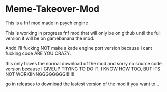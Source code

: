 # Meme-Takeover-Mod
This is a fnf mod made in psych engine

This is working in progress fnf mod that will only be on github until the full version it will be on gamebanana the mod.

Andd i'll fucking NOT make a kade engine port version because i cant fucking code ARE YOU CRAZY.

this only haves the normal download of the mod and sorry no source code version because I GIVEUP TRYING TO DO IT, I KNOW HOW TOO, BUT ITS NOT WORKIINNGGGGGGGG!!!!!!!

go in releases to download the lastest version of the mod if you want to...
